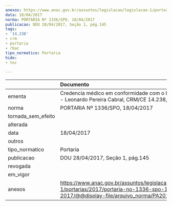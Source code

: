 ```yaml
---
anexos: https://www.anac.gov.br/assuntos/legislacao/legislacao-1/portarias/2017/portaria-no-1336-spo-18-04-2017/@@display-file/arquivo_norma/PA2017-1336.pdf
data: 18/04/2017
norma: PORTARIA Nº 1336/SPO, 18/04/2017
publicacao: DOU 28/04/2017, Seção 1, pág.145
tags:
- '14.238'
- crm
- portaria
- rbac
tipo_normatico: Portaria
hide: 
- toc 
 
---
```


|                    | Documento                                                                                                                                            |
|:-------------------|:-----------------------------------------------------------------------------------------------------------------------------------------------------|
| ementa             | Credencia médico em conformidade com o RBAC nº 67 - Leonardo Pereira Cabral, CRM/CE 14.238, MC 147.                                                  |
| norma              | PORTARIA Nº 1336/SPO, 18/04/2017                                                                                                                     |
| tornada_sem_efeito |                                                                                                                                                      |
| alterada           |                                                                                                                                                      |
| data               | 18/04/2017                                                                                                                                           |
| outros             |                                                                                                                                                      |
| tipo_normatico     | Portaria                                                                                                                                             |
| publicacao         | DOU 28/04/2017, Seção 1, pág.145                                                                                                                     |
| revogada           |                                                                                                                                                      |
| em_vigor           |                                                                                                                                                      |
| anexos             | https://www.anac.gov.br/assuntos/legislacao/legislacao-1/portarias/2017/portaria-no-1336-spo-18-04-2017/@@display-file/arquivo_norma/PA2017-1336.pdf |